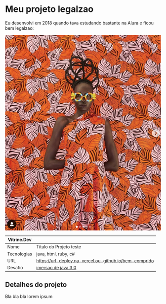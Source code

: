 # Meu projeto legalzao

Eu desenvolvi em 2018 quando tava estudando bastante na Alura e ficou bem legalzao:

![](vitrinedev.png)

| Vitrine.Dev |     |
| ----------- | --- | 
| Nome        | Titulo do Projeto teste
| Tecnologias | java, html, ruby, c# 
| URL         | https://url-deploy.na-vercel.ou-github.io/bem-comprido
| Desafio     | [imersao de java 3.0](https://url-do-challenge.alura.com.br/challenge/front-end/v2-compridao)

## Detalhes do projeto

Bla bla bla lorem ipsum
